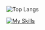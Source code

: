 ![Top Langs](https://github-readme-stats.vercel.app/api/top-langs/?username=gilanhaq&layout=compact&theme=transparent&langs_count=2&count_weight=0.5&border_color=ffffff00&title_color=ffffff)

[![My Skills](https://skillicons.dev/icons?i=flutter,kotlin,androidstudio&theme=dark)](https://skillicons.dev)
